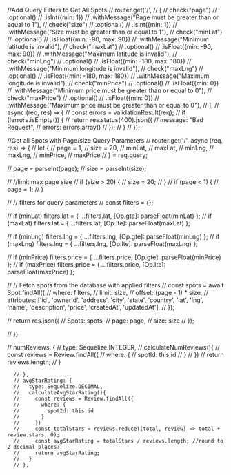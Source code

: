 //Add Query Filters to Get All Spots
// router.get('/', 
//     [
//         check("page")
//             .optional()
//             .isInt({min: 1})
//             .withMessage("Page must be greater than or equal to 1"),
//         check("size")
//             .optional()
//             .isInt({min: 1})
//             .withMessage("Size must be greater than or equal to 1"),
//         check("minLat")
//             .optional()
//             .isFloat({min: -90, max: 90})
//             .withMessage("Minimum latitude is invalid"),
//         check("maxLat")
//             .optional()
//             .isFloat({min: -90, max: 90})
//             .withMessage("Maximum latitude is invalid"),
//         check("minLng")
//             .optional()
//             .isFloat({min: -180, max: 180})
//             .withMessage("Minimum longitude is invalid"),
//         check("maxLng")
//             .optional()
//             .isFloat({min: -180, max: 180})
//             .withMessage("Maximum longitude is invalid"),
//         check("minPrice")
//             .optional()
//             .isFloat({min: 0})
//             .withMessage("Minimum price must be greater than or equal to 0"),
//         check("maxPrice")
//             .optional()
//             .isFloat({min: 0})
//             .withMessage("Maximum price must be greater than or equal to 0"),
//     ],
//     async (req, res) => {
//         const errors = validationResult(req);
//         if (!errors.isEmpty()) {
//             return res.status(400).json({
//                 message: "Bad Request",
//                 errors: errors.array()
//             });
//         }
// });

//Get all Spots with Page/size Query Parameters
// router.get('/', async (req, res) => {
//     let {
//         page = 1,
//         size = 20,
//         minLat,
//         maxLat,
//         minLng,
//         maxLng,
//         minPrice,
//         maxPrice
//     } = req.query;

//     page = parseInt(page);
//     size = parseInt(size);

//     //limit max page size
//     if (size > 20) {
//         size = 20;
//     }
//     if (page < 1) {
//         page = 1;
//     }

//     // filters for query parameters 
//     const filters = {};

//     if (minLat) filters.lat = { ...filters.lat, [Op.gte]: parseFloat(minLat) };
//     if (maxLat) filters.lat = { ...filters.lat, [Op.lte]: parseFloat(maxLat) };

//     if (minLng) filters.lng = { ...filters.lng, [Op.gte]: parseFloat(minLng) };
//     if (maxLng) filters.lng = { ...filters.lng, [Op.lte]: parseFloat(maxLng) };

//     if (minPrice) filters.price = { ...filters.price, [Op.gte]: parseFloat(minPrice) };
//     if (maxPrice) filters.price = { ...filters.price, [Op.lte]: parseFloat(maxPrice) };

//     // Fetch spots from the database with applied filters
//     const spots = await Spot.findAll({
//         where: filters,
//         limit: size,
//         offset: (page - 1) * size,
//         attributes: ['id', 'ownerId', 'address', 'city', 'state', 'country', 'lat', 'lng', 'name', 'description', 'price', 'createdAt', 'updatedAt'],
//     });

//     return res.json({
//         Spots: spots,
//         page: page,
//         size: size
//     });

// })



// numReviews: {
      //   type: Sequelize.INTEGER,
      //   calculateNumReviews(){
      //     const reviews = Review.findAll({
      //       where: {
      //         spotId: this.id
      //       }
      //     })
      //     return reviews.length;
      //   }

      // },
      // avgStarRating: {
      //   type: Sequelize.DECIMAL,
      //   calculateAvgStarRating(){
      //     const reviews = Review.findAll({
      //       where: {
      //         spotId: this.id
      //       }
      //     })
      //     const totalStars = reviews.reduce((total, review) => total + review.stars, 0);
      //     const avgStarRating = totalStars / reviews.length; //round to 2 decimal places? 
      //     return avgStarRating;
      //   }
      // },